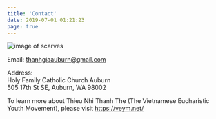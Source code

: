```yaml
---
title: 'Contact'
date: 2019-07-01 01:21:23
page: true
---
```


![image of scarves](/assets/images/contact-img.JPG)

Email: [thanhgiaauburn@gmail.com](mailto:thanhgiaauburn@gmail.com)

Address: \
Holy Family Catholic Church Auburn \
505 17th St SE, Auburn, WA 98002

To learn more about Thieu Nhi Thanh The (The Vietnamese Eucharistic Youth
Movement), please visit https://veym.net/

